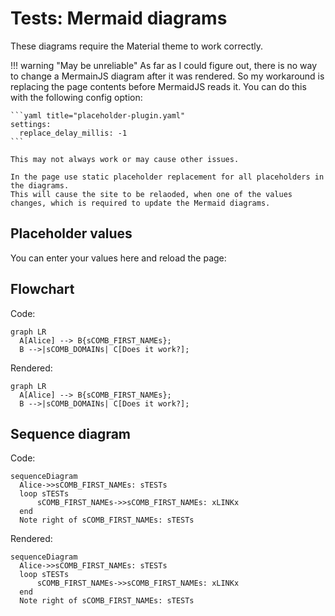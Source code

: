 # Tests: Mermaid diagrams


These diagrams require the Material theme to work correctly.

!!! warning "May be unreliable"
    As far as I could figure out, there is no way to change a MermainJS diagram after it was rendered.
    So my workaround is replacing the page contents before MermaidJS reads it.
    You can do this with the following config option:

    ```yaml title="placeholder-plugin.yaml"
    settings:
      replace_delay_millis: -1
    ```

    This may not always work or may cause other issues.

    In the page use static placeholder replacement for all placeholders in the diagrams.
    This will cause the site to be relaoded, when one of the values changes, which is required to update the Mermaid diagrams.

## Placeholder values

You can enter your values here and reload the page:

<placeholdertable>

## Flowchart

Code:
```
graph LR
  A[Alice] --> B{sCOMB_FIRST_NAMEs};
  B -->|sCOMB_DOMAINs| C[Does it work?];
```

Rendered:
```mermaid
graph LR
  A[Alice] --> B{sCOMB_FIRST_NAMEs};
  B -->|sCOMB_DOMAINs| C[Does it work?];
```

## Sequence diagram

Code:
```
sequenceDiagram
  Alice->>sCOMB_FIRST_NAMEs: sTESTs
  loop sTESTs
      sCOMB_FIRST_NAMEs->>sCOMB_FIRST_NAMEs: xLINKx
  end
  Note right of sCOMB_FIRST_NAMEs: sTESTs
```

Rendered:
```mermaid
sequenceDiagram
  Alice->>sCOMB_FIRST_NAMEs: sTESTs
  loop sTESTs
      sCOMB_FIRST_NAMEs->>sCOMB_FIRST_NAMEs: xLINKx
  end
  Note right of sCOMB_FIRST_NAMEs: sTESTs
```
